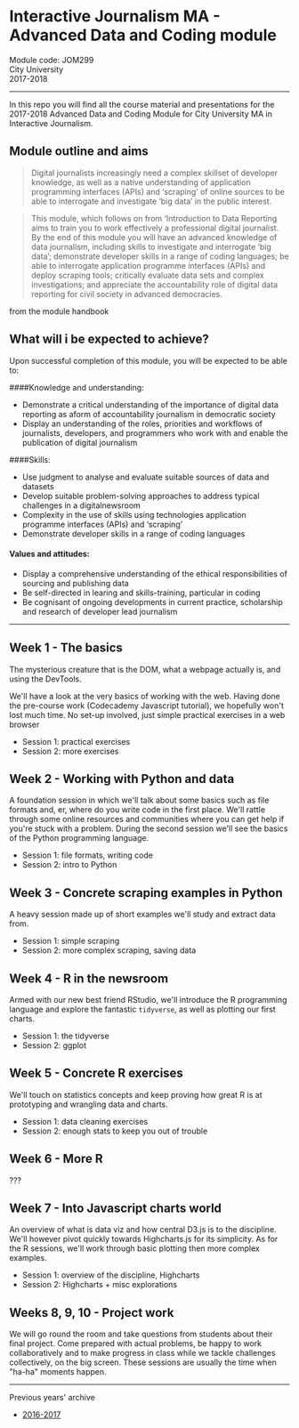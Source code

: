 # Interactive Journalism MA - Advanced Data and Coding module

Module code: JOM299  
City University  
2017-2018

---

In this repo you will find all the course material and presentations for the 2017-2018 Advanced Data and Coding Module for City University MA in Interactive Journalism.

## Module outline and aims

> Digital journalists increasingly need a complex skillset of developer knowledge, as well as a native understanding of application programming interfaces (APIs) and ‘scraping’ of online sources to be able to interrogate and investigate ‘big data’ in the public interest.

> This module, which follows on from ‘Introduction to Data Reporting aims to train you to work effectively a professional digital journalist. By the end of this module you will have an advanced knowledge of data journalism, including skills to investigate and interrogate ‘big data’; demonstrate developer skills in a range of coding languages; be able to interrogate application programme interfaces (APIs) and deploy scraping tools; critically evaluate data sets and complex investigations; and appreciate the accountability role of digital data reporting for civil society in advanced democracies.

from the module handbook

## What will i be expected to achieve?

Upon successful completion of this module, you will be expected to be able to:

####Knowledge and understanding:

* Demonstrate a critical understanding of the importance of digital data reporting as aform of accountability journalism in democratic society
* Display an understanding of the roles, priorities and workflows of journalists, developers, and programmers who work with and enable the publication of digital journalism

####Skills:

* Use judgment to analyse and evaluate suitable sources of data and datasets
* Develop suitable problem-solving approaches to address typical challenges in a digitalnewsroom
* Complexity in the use of skills using technologies application programme interfaces (APIs) and ‘scraping’
* Demonstrate developer skills in a range of coding languages

#### Values and attitudes:

* Display a comprehensive understanding of the ethical responsibilities of sourcing and publishing data
* Be self-directed in learing and skills-training, particular in coding
* Be cognisant of ongoing developments in current practice, scholarship and research of developer lead journalism

---

## Week 1 - The basics

  The mysterious creature that is the DOM, what a webpage actually is, and using the DevTools.  

  We'll have a look at the very basics of working with the web. Having done the pre-course work (Codecademy Javascript tutorial), we hopefully won't lost much time. No set-up involved, just simple practical exercises in a web browser


* Session 1: practical exercises
* Session 2: more exercises

## Week 2 - Working with Python and data

  A foundation session in which we'll talk about some basics such as file formats and, er, where do you write code in the first place. We'll rattle through some online resources and communities where you can get help if you're stuck with a problem.
  During the second session we'll see the basics of the Python programming language.

* Session 1: file formats, writing code
* Session 2: intro to Python

## Week 3 - Concrete scraping examples in Python

  A heavy session made up of short examples we'll study and extract data from.

* Session 1: simple scraping
* Session 2: more complex scraping, saving data

## Week 4 - R in the newsroom

  Armed with our new best friend RStudio, we'll introduce the R programming language and explore the fantastic `tidyverse`, as well as plotting our first charts.

* Session 1: the tidyverse
* Session 2: ggplot

## Week 5 - Concrete R exercises

  We'll touch on statistics concepts and keep proving how great R is at prototyping and wrangling data and charts.

* Session 1: data cleaning exercises
* Session 2: enough stats to keep you out of trouble

## Week 6 - More R

  ???

## Week 7 - Into Javascript charts world

  An overview of what is data viz and how central D3.js is to the discipline. We'll however pivot quickly towards Highcharts.js for its simplicity. As for the R sessions, we'll work through basic plotting then more complex examples.

* Session 1: overview of the discipline, Highcharts
* Session 2: Highcharts + misc explorations

## Weeks 8, 9, 10 - Project work

  We will go round the room and take questions from students about their final project. Come prepared with actual problems, be happy to work collaboratively and to make progress in class while we tackle challenges collectively, on the big screen. These sessions are usually the time when "ha-ha" moments happen.

---

Previous years' archive

* [2016-2017](https://github.com/basilesimon/interactive-journalism-module/tree/archive/2016-2017)
